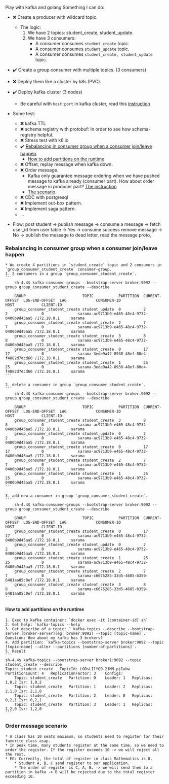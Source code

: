 Play with kafka and golang
Something I can do:


* :x: Create a producer with wildcard topic.
    * The logic: 
        1. We have 2 topics: student_create, student_update.
        2. We have 3 consumers: 
            * A consumer consumes `student_create` topic.
            * A consumer consumes `student_update` topic.
            * A consumer consumes `student_create, student_update` topic.
* :heavy_check_mark: Create a group consumer with multiple topics. (3 consumers)
* :x: Deploy them like a cluster by k8s (PVC).
* :heavy_check_mark: Deploy kafka cluster (3 nodes)
    * Be careful with `host:port` in kafka cluster, read this [instruction](https://www.confluent.io/en-gb/blog/kafka-client-cannot-connect-to-broker-on-aws-on-docker-etc/#adding-new-listener)

* Some test:
    * :x: kafka TTL
    * :x: schema registry with protobuf: In order to see how schema-registry helpful.
    * :x: Stress test with k6.io
    * :heavy_check_mark: [Rebalancing in consumer group when a consumer join/leave happen](#rebalancing-in-consumer-group-when-a-consumer-joinleave-happen).
        *  [How to add partitions on the runtime](#how-to-add-partitions-on-the-runtime)
    * :x: Offset, replay message when kafka down.
    * :x: Order message.
        * Kafka only guarantee message ordering when we have pushed message to kafka already (consumer part). How about order message in producer part? [The instruction](https://aiven.io/blog/kafka-real-ordering)
        * [The scenario](#order-message-scenario).
    * :x: CDC with postgresql
    * :x: Implement out-box pattern.
    * :x: Implement saga pattern.
    * ...



* Flow: post student -> publish message -> consume a message -> fetch user_id from user table -> Yes -> consume success remove message
                                                                                            -> No -> publish the message to dead letter, read the message proto,  


### Rebalancing in consumer group when a consumer join/leave happen
    * We create 4 partitions in `student_create` topic and 2 consumers in `group_consumer_student_create` consumer-group.
    1. 2 consumers in a group `group_consumer_student_create`.
    ```
        sh-4.4$ kafka-consumer-groups --bootstrap-server broker:9092 --group group_consumer_student_create --describe

        GROUP                         TOPIC           PARTITION  CURRENT-OFFSET  LOG-END-OFFSET  LAG             CONSUMER-ID                                 HOST            CLIENT-ID
        group_consumer_student_create student_update  0          2               2               0               sarama-ac9713b9-e465-48c4-9732-0400b9d45aa5 /172.18.0.1     sarama
        group_consumer_student_create student_create  2          7               7               0               sarama-ac9713b9-e465-48c4-9732-0400b9d45aa5 /172.18.0.1     sarama
        group_consumer_student_create student_create  3          8               8               0               sarama-ac9713b9-e465-48c4-9732-0400b9d45aa5 /172.18.0.1     sarama
        group_consumer_student_create student_create  0          17              17              0               sarama-3ede9a42-8938-48ef-80e4-f4882d7dcd60 /172.18.0.1     sarama
        group_consumer_student_create student_create  1          25              25              0               sarama-3ede9a42-8938-48ef-80e4-f4882d7dcd60 /172.18.0.1     sarama
    ```

    2. delete a consumer in group `group_consumer_student_create`.
    ```
        sh-4.4$ kafka-consumer-groups --bootstrap-server broker:9092 --group group_consumer_student_create --describe

        GROUP                         TOPIC           PARTITION  CURRENT-OFFSET  LOG-END-OFFSET  LAG             CONSUMER-ID                                 HOST            CLIENT-ID
        group_consumer_student_create student_create  3          8               8               0               sarama-ac9713b9-e465-48c4-9732-0400b9d45aa5 /172.18.0.1     sarama
        group_consumer_student_create student_update  0          2               2               0               sarama-ac9713b9-e465-48c4-9732-0400b9d45aa5 /172.18.0.1     sarama
        group_consumer_student_create student_create  0          17              17              0               sarama-ac9713b9-e465-48c4-9732-0400b9d45aa5 /172.18.0.1     sarama
        group_consumer_student_create student_create  2          7               7               0               sarama-ac9713b9-e465-48c4-9732-0400b9d45aa5 /172.18.0.1     sarama
        group_consumer_student_create student_create  1          25              25              0               sarama-ac9713b9-e465-48c4-9732-0400b9d45aa5 /172.18.0.1     sarama
    ```

    3. add new a consumer in group `group_consumer_student_create`.
    ```
        sh-4.4$ kafka-consumer-groups --bootstrap-server broker:9092 --group group_consumer_student_create --describe

        GROUP                         TOPIC           PARTITION  CURRENT-OFFSET  LOG-END-OFFSET  LAG             CONSUMER-ID                                 HOST            CLIENT-ID
        group_consumer_student_create student_create  0          17              17              0               sarama-ac9713b9-e465-48c4-9732-0400b9d45aa5 /172.18.0.1     sarama
        group_consumer_student_create student_update  0          2               2               0               sarama-ac9713b9-e465-48c4-9732-0400b9d45aa5 /172.18.0.1     sarama
        group_consumer_student_create student_create  1          25              25              0               sarama-ac9713b9-e465-48c4-9732-0400b9d45aa5 /172.18.0.1     sarama
        group_consumer_student_create student_create  2          7               7               0               sarama-c6675285-33d5-4605-b359-6481aa05c0ef /172.18.0.1     sarama
        group_consumer_student_create student_create  3          8               8               0               sarama-c6675285-33d5-4605-b359-6481aa05c0ef /172.18.0.1     sarama
    ```

#### How to add partitions on the runtime
    1. Exec to kafka container: `docker exec -it [container-id] sh`
    2. Get help: `kafka-topics --help`
    3. Get describe of a topic: ` kafka-topics --describe --bootstrap-server [broker-server](eg: broker:9092) --topic [topic-name]`. Question: How about my kafka has 3 brokers?
    4. Add partition: `kafka-topics --bootstrap-server broker:9092 --topic [topic-name] --alter --partitions [number-of-partitions]`.
    5. Result
    ```
    sh-4.4$ kafka-topics --bootstrap-server broker1:9092 --topic student_create --describe
    Topic: student_create	TopicId: LODsLIlYQ9-21MM-pjIahw	PartitionCount: 4	ReplicationFactor: 3	Configs: 
        Topic: student_create	Partition: 0	Leader: 1	Replicas: 1,0,2	Isr: 1,0,2
        Topic: student_create	Partition: 1	Leader: 2	Replicas: 2,1,0	Isr: 2,1,0
        Topic: student_create	Partition: 2	Leader: 0	Replicas: 0,2,1	Isr: 0,2,1
        Topic: student_create	Partition: 3	Leader: 1	Replicas: 1,2,0	Isr: 1,2,0
    ```

### Order message scenario
    * A class has 10 seats maximum, so students need to register for their favorite class asap. 
    * In peak time, many students register at the same time, so we need to order the register. If the register exceeds 10 -> we will reject all the rest.
    * EG: Currently, the total of register in class Mathematics is 8.
        * Student A, B, C send register to our application.
        * The order of register is C, A, B. -> we will send them to a partition in kafka -> B will be rejected due to the total register exceeding 10.